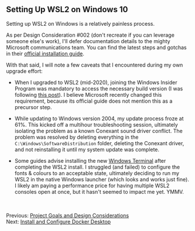 ## Setting Up WSL2 on Windows 10
Setting up WSL2 on Windows is a relatively painless process. 

As per Design Consideration #002 (don't recreate if you can leverage someone else's work), I'll defer documentation details to the mighty Microsoft communications team. You can find the latest steps and gotchas in their [official installation guide](https://docs.microsoft.com/en-us/windows/wsl/install-win10).

With that said, I will note a few caveats that I encountered during my own upgrade effort:
* When I upgraded to WSL2 (mid-2020), joining the Windows Insider Program was mandatory to access the necessary build version (I was following [this post](https://char.gd/blog/2019/windows-web-dev-with-wsl2)). I believe Microsoft recently changed this requirement, because its official guide does not mention this as a precursor step.

* While updating to Windows version 2004, my update process froze at 61%. This kicked off a multihour troubleshooting session, ultimately isolating the problem as a known Conexant sound driver conflict. The problem was resolved by deleting everything in the `C:\Windows\SoftwareDistribution` folder, deleting the Conexant driver, and not reinstalling it until my system update was complete.

* Some guides advise installing the new [Windows Terminal](https://www.microsoft.com/en-ca/p/windows-terminal/9n0dx20hk701) after completing the WSL2 install. I struggled (and failed) to configure the fonts & colours to an acceptable state, ultimately deciding to run my WSL2 in the native Windows launcher (which looks and works just fine). 
<br>I likely am paying a performance price for having multiple WSL2 consoles open at once, but it hasn't seemed to impact me yet. YMMV. 

<br><br>
Previous: [Project Goals and Design Considerations](./02-project-goals-and-design-considerations.md)<br>
Next: [Install and Configure Docker Desktop](./04-install-and-configure-docker.md)
